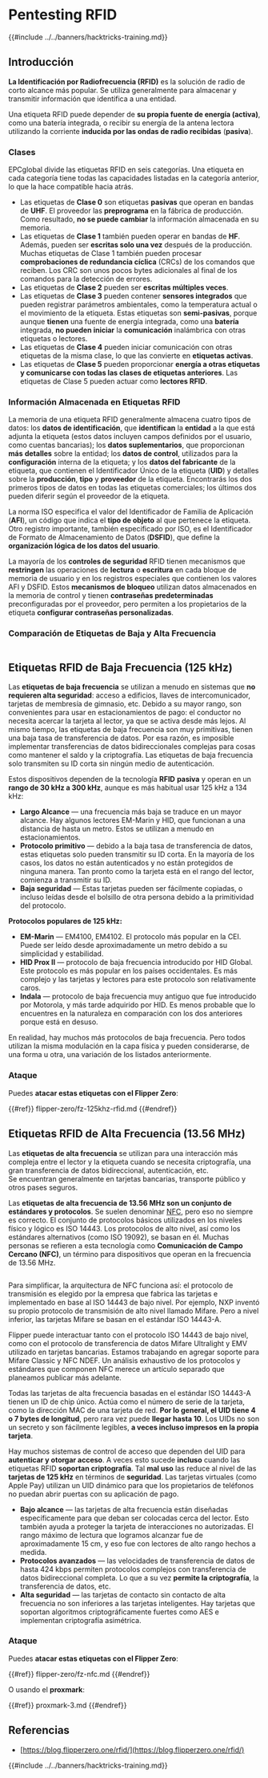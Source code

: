 # Pentesting RFID

{{#include ../../banners/hacktricks-training.md}}

## Introducción

**La Identificación por Radiofrecuencia (RFID)** es la solución de radio de corto alcance más popular. Se utiliza generalmente para almacenar y transmitir información que identifica a una entidad.

Una etiqueta RFID puede depender de **su propia fuente de energía (activa)**, como una batería integrada, o recibir su energía de la antena lectora utilizando la corriente **inducida por las ondas de radio recibidas** (**pasiva**).

### Clases

EPCglobal divide las etiquetas RFID en seis categorías. Una etiqueta en cada categoría tiene todas las capacidades listadas en la categoría anterior, lo que la hace compatible hacia atrás.

- Las etiquetas de **Clase 0** son etiquetas **pasivas** que operan en bandas de **UHF**. El proveedor las **preprograma** en la fábrica de producción. Como resultado, **no se puede cambiar** la información almacenada en su memoria.
- Las etiquetas de **Clase 1** también pueden operar en bandas de **HF**. Además, pueden ser **escritas solo una vez** después de la producción. Muchas etiquetas de Clase 1 también pueden procesar **comprobaciones de redundancia cíclica** (CRCs) de los comandos que reciben. Los CRC son unos pocos bytes adicionales al final de los comandos para la detección de errores.
- Las etiquetas de **Clase 2** pueden ser **escritas múltiples veces**.
- Las etiquetas de **Clase 3** pueden contener **sensores integrados** que pueden registrar parámetros ambientales, como la temperatura actual o el movimiento de la etiqueta. Estas etiquetas son **semi-pasivas**, porque aunque **tienen** una fuente de energía integrada, como una **batería** integrada, **no pueden iniciar** la **comunicación** inalámbrica con otras etiquetas o lectores.
- Las etiquetas de **Clase 4** pueden iniciar comunicación con otras etiquetas de la misma clase, lo que las convierte en **etiquetas activas**.
- Las etiquetas de **Clase 5** pueden proporcionar **energía a otras etiquetas y comunicarse con todas las clases de etiquetas anteriores**. Las etiquetas de Clase 5 pueden actuar como **lectores RFID**.

### Información Almacenada en Etiquetas RFID

La memoria de una etiqueta RFID generalmente almacena cuatro tipos de datos: los **datos de identificación**, que **identifican** la **entidad** a la que está adjunta la etiqueta (estos datos incluyen campos definidos por el usuario, como cuentas bancarias); los **datos suplementarios**, que proporcionan **más** **detalles** sobre la entidad; los **datos de control**, utilizados para la **configuración** interna de la etiqueta; y los **datos del fabricante** de la etiqueta, que contienen el Identificador Único de la etiqueta (**UID**) y detalles sobre la **producción**, **tipo** y **proveedor** de la etiqueta. Encontrarás los dos primeros tipos de datos en todas las etiquetas comerciales; los últimos dos pueden diferir según el proveedor de la etiqueta.

La norma ISO especifica el valor del Identificador de Familia de Aplicación (**AFI**), un código que indica el **tipo de objeto** al que pertenece la etiqueta. Otro registro importante, también especificado por ISO, es el Identificador de Formato de Almacenamiento de Datos (**DSFID**), que define la **organización lógica de los datos del usuario**.

La mayoría de los **controles de seguridad** RFID tienen mecanismos que **restringen** las operaciones de **lectura** o **escritura** en cada bloque de memoria de usuario y en los registros especiales que contienen los valores AFI y DSFID. Estos **mecanismos de bloqueo** utilizan datos almacenados en la memoria de control y tienen **contraseñas predeterminadas** preconfiguradas por el proveedor, pero permiten a los propietarios de la etiqueta **configurar contraseñas personalizadas**.

### Comparación de Etiquetas de Baja y Alta Frecuencia

<figure><img src="../../images/image (983).png" alt=""><figcaption></figcaption></figure>

## Etiquetas RFID de Baja Frecuencia (125 kHz)

Las **etiquetas de baja frecuencia** se utilizan a menudo en sistemas que **no requieren alta seguridad**: acceso a edificios, llaves de intercomunicador, tarjetas de membresía de gimnasio, etc. Debido a su mayor rango, son convenientes para usar en estacionamientos de pago: el conductor no necesita acercar la tarjeta al lector, ya que se activa desde más lejos. Al mismo tiempo, las etiquetas de baja frecuencia son muy primitivas, tienen una baja tasa de transferencia de datos. Por esa razón, es imposible implementar transferencias de datos bidireccionales complejas para cosas como mantener el saldo y la criptografía. Las etiquetas de baja frecuencia solo transmiten su ID corta sin ningún medio de autenticación.

Estos dispositivos dependen de la tecnología **RFID** **pasiva** y operan en un **rango de 30 kHz a 300 kHz**, aunque es más habitual usar 125 kHz a 134 kHz:

- **Largo Alcance** — una frecuencia más baja se traduce en un mayor alcance. Hay algunos lectores EM-Marin y HID, que funcionan a una distancia de hasta un metro. Estos se utilizan a menudo en estacionamientos.
- **Protocolo primitivo** — debido a la baja tasa de transferencia de datos, estas etiquetas solo pueden transmitir su ID corta. En la mayoría de los casos, los datos no están autenticados y no están protegidos de ninguna manera. Tan pronto como la tarjeta está en el rango del lector, comienza a transmitir su ID.
- **Baja seguridad** — Estas tarjetas pueden ser fácilmente copiadas, o incluso leídas desde el bolsillo de otra persona debido a la primitividad del protocolo.

**Protocolos populares de 125 kHz:**

- **EM-Marin** — EM4100, EM4102. El protocolo más popular en la CEI. Puede ser leído desde aproximadamente un metro debido a su simplicidad y estabilidad.
- **HID Prox II** — protocolo de baja frecuencia introducido por HID Global. Este protocolo es más popular en los países occidentales. Es más complejo y las tarjetas y lectores para este protocolo son relativamente caros.
- **Indala** — protocolo de baja frecuencia muy antiguo que fue introducido por Motorola, y más tarde adquirido por HID. Es menos probable que lo encuentres en la naturaleza en comparación con los dos anteriores porque está en desuso.

En realidad, hay muchos más protocolos de baja frecuencia. Pero todos utilizan la misma modulación en la capa física y pueden considerarse, de una forma u otra, una variación de los listados anteriormente.

### Ataque

Puedes **atacar estas etiquetas con el Flipper Zero**:

{{#ref}}
flipper-zero/fz-125khz-rfid.md
{{#endref}}

## Etiquetas RFID de Alta Frecuencia (13.56 MHz)

Las **etiquetas de alta frecuencia** se utilizan para una interacción más compleja entre el lector y la etiqueta cuando se necesita criptografía, una gran transferencia de datos bidireccional, autenticación, etc.\
Se encuentran generalmente en tarjetas bancarias, transporte público y otros pases seguros.

Las **etiquetas de alta frecuencia de 13.56 MHz son un conjunto de estándares y protocolos**. Se suelen denominar [NFC](https://nfc-forum.org/what-is-nfc/about-the-technology/), pero eso no siempre es correcto. El conjunto de protocolos básicos utilizados en los niveles físico y lógico es ISO 14443. Los protocolos de alto nivel, así como los estándares alternativos (como ISO 19092), se basan en él. Muchas personas se refieren a esta tecnología como **Comunicación de Campo Cercano (NFC)**, un término para dispositivos que operan en la frecuencia de 13.56 MHz.

<figure><img src="../../images/image (930).png" alt=""><figcaption></figcaption></figure>

Para simplificar, la arquitectura de NFC funciona así: el protocolo de transmisión es elegido por la empresa que fabrica las tarjetas e implementado en base al ISO 14443 de bajo nivel. Por ejemplo, NXP inventó su propio protocolo de transmisión de alto nivel llamado Mifare. Pero a nivel inferior, las tarjetas Mifare se basan en el estándar ISO 14443-A.

Flipper puede interactuar tanto con el protocolo ISO 14443 de bajo nivel, como con el protocolo de transferencia de datos Mifare Ultralight y EMV utilizado en tarjetas bancarias. Estamos trabajando en agregar soporte para Mifare Classic y NFC NDEF. Un análisis exhaustivo de los protocolos y estándares que componen NFC merece un artículo separado que planeamos publicar más adelante.

Todas las tarjetas de alta frecuencia basadas en el estándar ISO 14443-A tienen un ID de chip único. Actúa como el número de serie de la tarjeta, como la dirección MAC de una tarjeta de red. **Por lo general, el UID tiene 4 o 7 bytes de longitud**, pero rara vez puede **llegar hasta 10**. Los UIDs no son un secreto y son fácilmente legibles, **a veces incluso impresos en la propia tarjeta**.

Hay muchos sistemas de control de acceso que dependen del UID para **autenticar y otorgar acceso**. A veces esto sucede **incluso** cuando las etiquetas RFID **soportan criptografía**. Tal **mal uso** las reduce al nivel de las **tarjetas de 125 kHz** en términos de **seguridad**. Las tarjetas virtuales (como Apple Pay) utilizan un UID dinámico para que los propietarios de teléfonos no puedan abrir puertas con su aplicación de pago.

- **Bajo alcance** — las tarjetas de alta frecuencia están diseñadas específicamente para que deban ser colocadas cerca del lector. Esto también ayuda a proteger la tarjeta de interacciones no autorizadas. El rango máximo de lectura que logramos alcanzar fue de aproximadamente 15 cm, y eso fue con lectores de alto rango hechos a medida.
- **Protocolos avanzados** — las velocidades de transferencia de datos de hasta 424 kbps permiten protocolos complejos con transferencia de datos bidireccional completa. Lo que a su vez **permite la criptografía**, la transferencia de datos, etc.
- **Alta seguridad** — las tarjetas de contacto sin contacto de alta frecuencia no son inferiores a las tarjetas inteligentes. Hay tarjetas que soportan algoritmos criptográficamente fuertes como AES e implementan criptografía asimétrica.

### Ataque

Puedes **atacar estas etiquetas con el Flipper Zero**:

{{#ref}}
flipper-zero/fz-nfc.md
{{#endref}}

O usando el **proxmark**:

{{#ref}}
proxmark-3.md
{{#endref}}

## Referencias

- [https://blog.flipperzero.one/rfid/](https://blog.flipperzero.one/rfid/)

{{#include ../../banners/hacktricks-training.md}}

